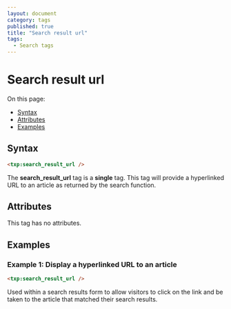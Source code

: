 ```yaml
---
layout: document
category: tags
published: true
title: "Search result url"
tags:
  - Search tags
---
```


# Search result url

On this page:

* [Syntax](#user-content-syntax)
* [Attributes](#user-content-attributes)
* [Examples](#user-content-examples)

## Syntax

```html
<txp:search_result_url />
```

The **search_result_url** tag is a __single__ tag. This tag will provide a hyperlinked URL to an article as returned by the search function.

## Attributes

This tag has no attributes.

## Examples

### Example 1: Display a hyperlinked URL to an article

```html
<txp:search_result_url />
```

Used within a search results form to allow visitors to click on the link and be taken to the article that matched their search results.
